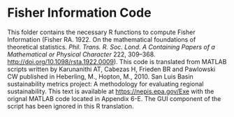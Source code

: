 # Fisher Information Code 

This folder contains the necessary R functions to compute Fisher Information (Fisher RA. 1922. On the mathematical foundations of theoretical statistics. 
_Phil. Trans. R. Soc. Lond. A Containing Papers of a Mathematical or Physical Character_ 222, 309–368. http://doi.org/10.1098/rsta.1922.0009). This code is 
translated from MATLAB scripts written by Karunanithi AT, Cabezas H, Frieden BR and Pawlowski CW  published in Heberling, M., Hopton, M., 2010. 
San Luis Basin sustainability metrics project: A methodology for evaluating regional sustainability. This text is available at https://nepis.epa.gov/Exe 
with the orignal MATLAB code located in Appendix 6-E. The GUI component of the script has been ignored in this R translation.
